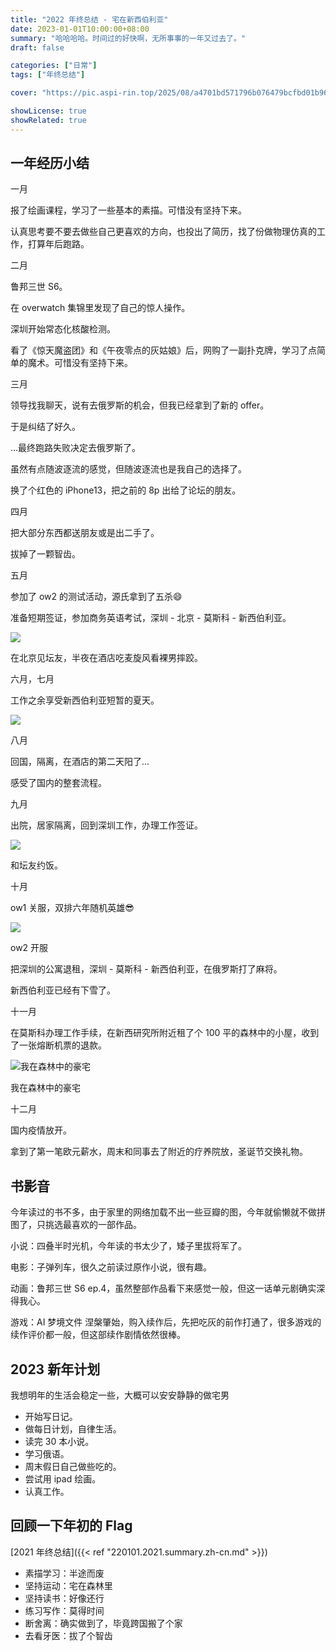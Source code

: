 ```yaml
---
title: "2022 年终总结 - 宅在新西伯利亚"
date: 2023-01-01T10:00:00+08:00
summary: "哈哈哈哈。时间过的好快啊，无所事事的一年又过去了。"
draft: false

categories: ["日常"]
tags: ["年终总结"]

cover: "https://pic.aspi-rin.top/2025/08/a4701bd571796b076479bcfbd01b9637.jpg"

showLicense: true
showRelated: true
---
```


## 一年经历小结

一月

报了绘画课程，学习了一些基本的素描。可惜没有坚持下来。

认真思考要不要去做些自己更喜欢的方向，也投出了简历，找了份做物理仿真的工作，打算年后跑路。

二月

鲁邦三世 S6。

在 overwatch 集锦里发现了自己的惊人操作。

深圳开始常态化核酸检测。

看了《惊天魔盗团》和《午夜零点的灰姑娘》后，网购了一副扑克牌，学习了点简单的魔术。可惜没有坚持下来。

三月

领导找我聊天，说有去俄罗斯的机会，但我已经拿到了新的 offer。

于是纠结了好久。

…最终跑路失败决定去俄罗斯了。

虽然有点随波逐流的感觉，但随波逐流也是我自己的选择了。

换了个红色的 iPhone13，把之前的 8p 出给了论坛的朋友。

四月

把大部分东西都送朋友或是出二手了。

拔掉了一颗智齿。

五月

参加了 ow2 的测试活动，源氏拿到了五杀😄

准备短期签证，参加商务英语考试，深圳 - 北京 - 莫斯科 - 新西伯利亚。

![](https://pic.aspi-rin.top/2025/08/3d99a55b4174a0da3d6df213b197efd5.jpg)

在北京见坛友，半夜在酒店吃麦旋风看裸男摔跤。

六月，七月

工作之余享受新西伯利亚短暂的夏天。

![](https://pic.aspi-rin.top/2025/08/79605d5586d25eb277ac6fa3687aa531.jpg)

八月

回国，隔离，在酒店的第二天阳了...

感受了国内的整套流程。

九月

出院，居家隔离，回到深圳工作，办理工作签证。

![](https://pic.aspi-rin.top/2025/08/05f6a430de85b9e850c151c99ea4f918.jpg)

和坛友约饭。

十月

ow1 关服，双排六年随机英雄😎

![](https://pic.aspi-rin.top/2025/08/7258a88dbfde4102b60705d7e27cb367.jpg)

ow2 开服

把深圳的公寓退租，深圳 - 莫斯科 - 新西伯利亚，在俄罗斯打了麻将。

新西伯利亚已经有下雪了。

十一月

在莫斯科办理工作手续，在新西研究所附近租了个 100 平的森林中的小屋，收到了一张熔断机票的退款。

![我在森林中的豪宅](https://pic.aspi-rin.top/2024/02/59fdabc2b0670b3644aaacb1de9e7b14.jpeg)

我在森林中的豪宅

十二月

国内疫情放开。

拿到了第一笔欧元薪水，周末和同事去了附近的疗养院放，圣诞节交换礼物。

## 书影音

今年读过的书不多，由于家里的网络加载不出一些豆瓣的图，今年就偷懒就不做拼图了，只挑选最喜欢的一部作品。

小说：四叠半时光机，今年读的书太少了，矮子里拔将军了。

电影：子弹列车，很久之前读过原作小说，很有趣。

动画：鲁邦三世 S6 ep.4，虽然整部作品看下来感觉一般，但这一话单元剧确实深得我心。

游戏：AI 梦境文件 涅槃肇始，购入续作后，先把吃灰的前作打通了，很多游戏的续作评价都一般，但这部续作剧情依然很棒。

## 2023 新年计划

我想明年的生活会稳定一些，大概可以安安静静的做宅男

- 开始写日记。
- 做每日计划，自律生活。
- 读完 30 本小说。
- 学习俄语。
- 周末假日自己做些吃的。
- 尝试用 ipad 绘画。
- 认真工作。

## 回顾一下年初的 Flag

[2021 年终总结]({{< ref "220101.2021.summary.zh-cn.md" >}})

- 素描学习：半途而废
- 坚持运动：宅在森林里
- 坚持读书：好像还行
- 练习写作：莫得时间
- 断舍离：确实做到了，毕竟跨国搬了个家
- 去看牙医：拔了个智齿
